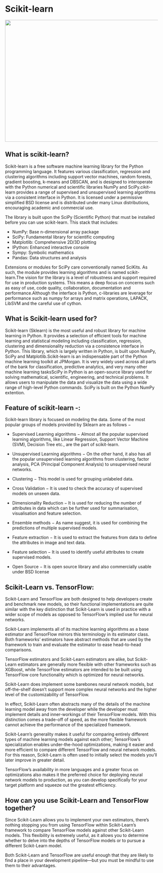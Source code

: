 # Scikit-learn

<p align = "center">
<img src="https://user-images.githubusercontent.com/76914454/138604788-8c94fda4-b404-42ee-8bb2-5f6518a2b599.png"  style="width:800px; 
            height:400px; 
            display: block;" />
</p>


## What is scikit-learn?
Scikit-learn  is a free software machine learning library for the Python programming language. It features various classification, regression and clustering algorithms including support vector machines, random forests, gradient boosting, k-means and DBSCAN, and is designed to interoperate with the Python numerical and scientific libraries NumPy and SciPy.cikit-learn provides a range of supervised and unsupervised learning algorithms via a consistent interface in Python. It is licensed under a permissive simplified BSD license and is distributed under many Linux distributions, encouraging academic and commercial use.

The library is built upon the SciPy (Scientific Python) that must be installed before you can use scikit-learn. This stack that includes:
- NumPy: Base n-dimensional array package
- SciPy: Fundamental library for scientific computing
- Matplotlib: Comprehensive 2D/3D plotting
- IPython: Enhanced interactive console
- Sympy: Symbolic mathematics
- Pandas: Data structures and analysis

Extensions or modules for SciPy care conventionally named SciKits. As such, the module provides learning algorithms and is named scikit-learn.The vision for the library is a level of robustness and support required for use in production systems. This means a deep focus on concerns such as easy of use, code quality, collaboration, documentation and performance.Although the interface is Python, c-libraries are leverage for performance such as numpy for arrays and matrix operations, LAPACK, LibSVM and the careful use of cython.

## What is Scikit-learn used for?
Scikit-learn (Sklearn) is the most useful and robust library for machine learning in Python. It provides a selection of efficient tools for machine learning and statistical modeling including classification, regression, clustering and dimensionality reduction via a consistence interface in Python. This library, which is largely written in Python, is built upon NumPy, SciPy and Matplotlib.Scikit-learn is an indispensable part of the Python machine learning toolkit at JPMorgan. It is very widely used across all parts of the bank for classification, predictive analytics, and very many other machine learning tasksSciPy in Python is an open-source library used for solving mathematical, scientific, engineering, and technical problems. It allows users to manipulate the data and visualize the data using a wide range of high-level Python commands. SciPy is built on the Python NumPy extention.

## Feature of scikit-learn -:
Scikit-learn library is focused on modeling the data. Some of the most popular groups of models provided by Sklearn are as follows −

- Supervised Learning algorithms − Almost all the popular supervised learning algorithms, like Linear Regression, Support Vector Machine (SVM), Decision Tree etc., are the part of scikit-learn.

- Unsupervised Learning algorithms − On the other hand, it also has all the popular unsupervised learning algorithms from clustering, factor analysis, PCA (Principal Component Analysis) to unsupervised neural networks.

- Clustering − This model is used for grouping unlabeled data.

- Cross Validation − It is used to check the accuracy of supervised models on unseen data.

- Dimensionality Reduction − It is used for reducing the number of attributes in data which can be further used for summarisation, visualisation and feature selection.

- Ensemble methods − As name suggest, it is used for combining the predictions of multiple supervised models.

- Feature extraction − It is used to extract the features from data to define the attributes in image and text data.

- Feature selection − It is used to identify useful attributes to create supervised models.

- Open Source − It is open source library and also commercially usable under BSD license

## Scikit-Learn vs. TensorFlow:
Scikit-Learn and TensorFlow are both designed to help developers create and benchmark new models, so their functional implementations are quite similar with the key distinction that Scikit-Learn is used in practice with a wider scope of models as opposed to TensorFlow’s implied use for neural networks.

Scikit-Learn implements all of its machine learning algorithms as a base estimator and TensorFlow mirrors this terminology in its estimator class. Both frameworks’ estimators have abstract methods that are used by the framework to train and evaluate the estimator to ease head-to-head comparisons.

TensorFlow estimators and Scikit-Learn estimators are alike, but Scikit-Learn estimators are generally more flexible with other frameworks such as XGBoost, while TensorFlow estimators are intended to be built using TensorFlow core functionality which is optimized for neural networks.

Scikit-Learn does implement some barebones neural network models, but off-the-shelf doesn’t support more complex neural networks and the higher level of the customizability of TensorFlow.

In effect, Scikit-Learn often abstracts many of the details of the machine learning model away from the developer while the developer must implement details and inner-workings of their TensorFlow models. With this distinction comes a trade-off of speed, as the more flexible framework cannot achieve the performance of the specialized framework.

Scikit-Learn’s generality makes it useful for comparing entirely different types of machine learning models against each other; TensorFlow’s specialization enables under-the-hood optimizations, making it easier and more efficient to compare different TensorFlow and neural network models. For this reason, Scikit-Learn is often used to initially select the models you’ll later improve in greater detail.

TensorFlow’s availability in more languages and a greater focus on optimizations also makes it the preferred choice for deploying neural network models to production, as you can develop specifically for your target platform and squeeze out the greatest efficiency.

## How can you use Scikit-Learn and TensorFlow together?
Since Scikit-Learn allows you to implement your own estimators, there’s nothing stopping you from using TensorFlow within Scikit-Learn’s framework to compare TensorFlow models against other Scikit-Learn models. This flexibility is extremely useful, as it allows you to determine whether to delve into the depths of TensorFlow models or to pursue a different Scikit-Learn model.

Both Scikit-Learn and TensorFlow are useful enough that they are likely to find a place in your development pipeline—but you must be mindful to use them to their advantages.